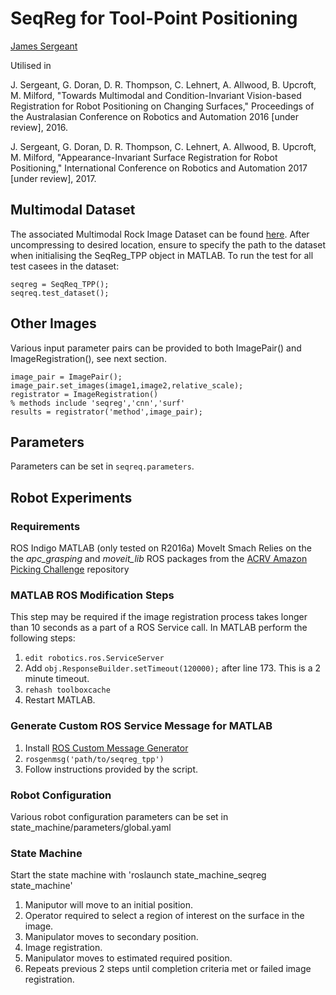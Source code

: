 # SeqReg for Tool-Point Positioning

[James Sergeant](mailto:james.sergeant@qut.edu.au)

Utilised in

J. Sergeant, G. Doran, D. R. Thompson, C. Lehnert, A. Allwood, B. Upcroft, M. Milford, "Towards Multimodal and Condition-Invariant Vision-based Registration for Robot Positioning on Changing Surfaces," Proceedings of the Australasian Conference on Robotics and Automation 2016 [under review], 2016.

J. Sergeant, G. Doran, D. R. Thompson, C. Lehnert, A. Allwood, B. Upcroft, M. Milford, "Appearance-Invariant Surface Registration for Robot Positioning," International Conference on Robotics and Automation 2017 [under review], 2017.

## Multimodal Dataset
The associated Multimodal Rock Image Dataset can be found [here](https://cloudstor.aarnet.edu.au/plus/index.php/s/nX1rhsKMehp1h6N). After uncompressing to desired location, ensure to specify the path to the dataset when initialising the SeqReg_TPP object in MATLAB. To run the test for all test casees in the dataset:

```
seqreg = SeqReq_TPP();
seqreq.test_dataset();
```

## Other Images
Various input parameter pairs can be provided to both ImagePair() and ImageRegistration(), see next section.
```
image_pair = ImagePair();
image_pair.set_images(image1,image2,relative_scale);
registrator = ImageRegistration()
% methods include 'seqreg','cnn','surf'
results = registrator('method',image_pair);
```

## Parameters
Parameters can be set in `seqreq.parameters`.

## Robot Experiments

### Requirements
ROS Indigo
MATLAB (only tested on R2016a)
MoveIt
Smach
Relies on the the *apc_grasping* and *moveit_lib* ROS packages from the [ACRV Amazon Picking Challenge](https://github.com/amazon-picking-challenge/team_acrv.git) repository

### MATLAB ROS Modification Steps
This step may be required if the image registration process takes longer than 10 seconds as a part of a ROS Service call. In MATLAB perform the following steps:
1. `edit robotics.ros.ServiceServer`
1. Add `obj.ResponseBuilder.setTimeout(120000);` after line 173. This is a 2 minute timeout.
1. `rehash toolboxcache`
1. Restart MATLAB.

### Generate Custom ROS Service Message for MATLAB
1. Install [ROS Custom Message Generator](http://au.mathworks.com/help/robotics/ug/install-robotics-system-toolbox-support-packages.html)
1. `rosgenmsg('path/to/seqreg_tpp')`
1. Follow instructions provided by the script.

### Robot Configuration
Various robot configuration parameters can be set in state_machine/parameters/global.yaml

### State Machine
Start the state machine with 'roslaunch state_machine_seqreg state_machine'

1. Maniputor will move to an initial position.
1. Operator required to select a region of interest on the surface in the image.
1. Manipulator moves to secondary position.
1. Image registration.
1. Manipulator moves to estimated required position.
1. Repeats previous 2 steps until completion criteria met or failed image registration.
